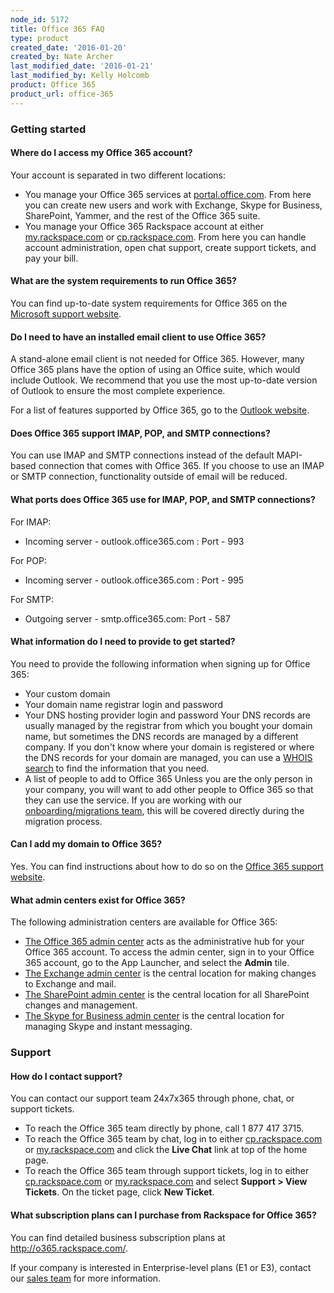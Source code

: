 ```yaml
---
node_id: 5172
title: Office 365 FAQ
type: product
created_date: '2016-01-20'
created_by: Nate Archer
last_modified_date: '2016-01-21'
last_modified_by: Kelly Holcomb
product: Office 365
product_url: office-365
---
```


### Getting started

#### Where do I access my Office 365 account?

Your account is separated in two different locations:

-   You manage your Office 365 services at
    [portal.office.com](http://portal.office.com). From here you can
    create new users and work with Exchange, Skype for Business,
    SharePoint, Yammer, and the rest of the Office 365 suite.
-   You manage your Office 365 Rackspace account at either
    [my.rackspace.com](http://my.rackspace.com) or
    [cp.rackspace.com](http://cp.rackspace.com). From here you can
    handle account administration, open chat support, create support
    tickets, and pay your bill.

#### What are the system requirements to run Office 365?

You can find up-to-date system requirements for Office 365 on the
[Microsoft support
website](https://support.office.com/client/What-hardware-and-software-do-I-need-4349bb87-531e-4ee9-8019-1d19dfab3a5a?ui=en-US&rs=en-NZ&ad=NZ&fromAR=1).

#### Do I need to have an installed email client to use Office 365?

A stand-alone email client is not needed for Office 365. However, many
Office 365 plans have the option of using an Office suite, which would
include Outlook. We recommend that you use the most up-to-date version
of Outlook to ensure the most complete experience.

For a list of features supported by Office 365, go to the [Outlook
website](http://help.outlook.com/en-us/140/cc511379.aspx).

#### Does Office 365 support IMAP, POP, and SMTP connections?

You can use IMAP and SMTP connections instead of the default MAPI-based
connection that comes with Office 365. If you choose to use an IMAP or
SMTP connection, functionality outside of email will be reduced.

#### What ports does Office 365 use for IMAP, POP, and SMTP connections?

For IMAP:

-   Incoming server - outlook.office365.com : Port - 993

For POP:

-   Incoming server - outlook.office365.com : Port - 995

For SMTP:

-   Outgoing server - smtp.office365.com: Port - 587

#### What information do I need to provide to get started?

You need to provide the following information when signing up for Office
365:

-   Your custom domain
-   Your domain name registrar login and password
-   Your DNS hosting provider login and password
    Your DNS records are usually managed by the registrar from which you
    bought your domain name, but sometimes the DNS records are managed
    by a different company. If you don't know where your domain is
    registered or where the DNS records for your domain are managed, you
    can use a [WHOIS
    search](https://support.office.com/en-us/article/Find-your-domain-registrar-or-DNS-hosting-provider-b5b633ba-1e56-4a98-8ff5-2acaac63a5c8?ui=en-US&rs=en-US&ad=US)
    to find the information that you need.
-   A list of people to add to Office 365
    Unless you are the only person in your company, you will want to add
    other people to Office 365 so that they can use the service. If you
    are working with our [onboarding/migrations
    team](https://www.rackspace.com/en-us/migration), this will be
    covered directly during the migration process.

#### Can I add my domain to Office 365?

Yes. You can find instructions about how to do so on the [Office 365
support
website](https://support.office.com/en-za/article/Verify-your-domain-in-Office-365-6383f56d-3d09-4dcb-9b41-b5f5a5efd611?ui=en-US&rs=en-ZA&ad=ZA).

#### What admin centers exist for Office 365?

The following administration centers are available for Office 365:

-   [The Office 365 admin
    center](https://support.office.com/en-za/article/About-the-Office-365-admin-center-58537702-d421-4d02-8141-e128e3703547?ui=en-US&rs=en-ZA&ad=ZA&fromAR=1)
    acts as the administrative hub for your Office 365 account. To
    access the admin center, sign in to your Office 365 account, go to
    the App Launcher, and select the **Admin** tile.
-   [The Exchange admin
    center](https://technet.microsoft.com/library/jj200743(v=exchg.150).aspx)
    is the central location for making changes to Exchange and mail.
-   [The SharePoint admin
    center](https://support.office.com/en-my/article/Find-content-about-the-SharePoint-Online-admin-center-887d34fd-7c6b-4323-9e1a-4b479f2aa277?ui=en-US&rs=en-MY&ad=MY)
    is the central location for all SharePoint changes and management.
-   [The Skype for Business admin
    center](https://support.office.com/en-NZ/article/Skype-for-Business-Online-admin-center-289cca0b-5751-4454-ae35-1efe65950f05?ui=en-US&rs=en-NZ&ad=NZ&fromAR=1)
    is the central location for managing Skype and instant messaging.

### Support

#### How do I contact support?

You can contact our support team 24x7x365 through phone, chat, or
support tickets.

-   To reach the Office 365 team directly by phone, call 1 877 417 3715.
-   To reach the Office 365 team by chat, log in to either
    [cp.rackspace.com](http://cp.rackspace.com) or
    [my.rackspace.com](http://my.rackspace.com) and click the **Live
    Chat** link at top of the home page.
-   To reach the Office 365 team through support tickets, log in to
    either [cp.rackspace.com](http://cp.rackspace.com) or
    [my.rackspace.com](http://my.rackspace.com) and select
    **Support &gt; View Tickets**. On the ticket page, click **New
    Ticket**.

#### What subscription plans can I purchase from Rackspace for Office 365?

You can find detailed business subscription plans
at <http://o365.rackspace.com/>.

If your company is interested in Enterprise-level plans (E1 or E3),
contact our [sales team](https://www.rackspace.com/why-rackspace) for
more information.

